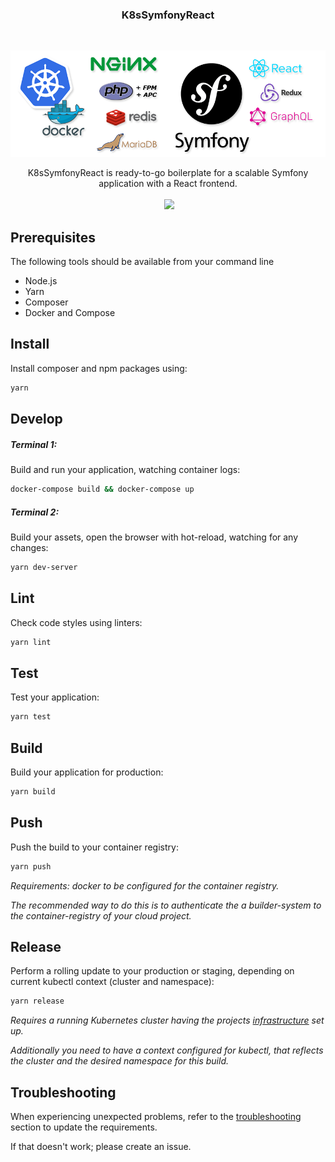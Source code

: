 <h3 align="center">K8sSymfonyReact</h3>
<br />
<p align="center">
  <a href="#">
    <img src="./resources/stack.png" width="890" />
  </a>
</p>

<p align="center">
  K8sSymfonyReact is ready-to-go boilerplate for a scalable Symfony application with a React frontend.<br />
  <br />
  <a href="./LICENSE"><img src="https://img.shields.io/github/license/mashape/apistatus.svg?maxAge=2592000" alt=""></a>
  <img src="https://img.shields.io/badge/contributions-welcome-green.svg">
</p>

## Prerequisites
The following tools should be available from your command line
- Node.js
- Yarn
- Composer
- Docker and Compose

## Install
Install composer and npm packages using:
```bash
yarn
```

## Develop
##### Terminal 1:
Build and run your application, watching container logs:
```bash
docker-compose build && docker-compose up
```

##### Terminal 2:
Build your assets, open the browser with hot-reload, watching for any changes:
```bash
yarn dev-server
```

## Lint
Check code styles using linters:
```bash
yarn lint
```

## Test
Test your application:
```bash
yarn test
```

## Build
Build your application for production:
```bash
yarn build
```

## Push
Push the build to your container registry:
```bash
yarn push
```
_Requirements: docker to be configured for the container registry._

_The recommended way to do this is to authenticate the a builder-system to the
container-registry of your cloud project._

## Release
Perform a rolling update to your production or staging,
depending on current kubectl context (cluster and namespace):
```bash
yarn release
```
_Requires a running Kubernetes cluster having the projects
[infrastructure](.k8s/infrastructure/README.md) set up._

_Additionally you need to have a context configured for kubectl,
that reflects the cluster and the desired namespace for this build._

## Troubleshooting
When experiencing unexpected problems, refer to the
[troubleshooting](development.md#troubleshooting)
section to update the requirements.

If that doesn't work; please create an issue.
